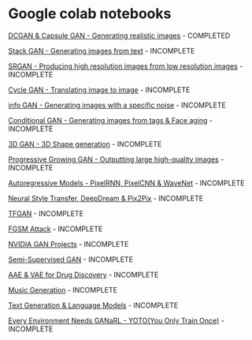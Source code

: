 
# Google colab notebooks

[DCGAN & Capsule GAN - Generating realistic images](https://colab.research.google.com/drive/1HQ9f0REbOdKA1DXLzA671hnBSLUj7xGQ) - COMPLETED

[Stack GAN - Generating images from text](https://colab.research.google.com/drive/1vN89zBmv_Q3PaQwMNLVvNEYGHKvEk0RP) - INCOMPLETE

[SRGAN - Producing high resolution images from low resolution images](https://colab.research.google.com/drive/1Kus8TesjD8X3lAB-2HxtViZU_kidcgSR) - INCOMPLETE

[Cycle GAN - Translating image to image](https://colab.research.google.com/drive/1vvSdzYoLVVA49m9hC-ilQNn0ie2gWvp8) - INCOMPLETE

[info GAN - Generating images with a specific noise](https://colab.research.google.com/drive/1kHswPw1pnuawxfpF5c0MbetELcLUMNVy) - INCOMPLETE

[Conditional GAN - Generating images from tags & Face aging](https://colab.research.google.com/drive/1DfFKHL2mMlkV9-okhF83yL9I8GmHZ4xD) - INCOMPLETE

[3D GAN - 3D Shape generation](https://colab.research.google.com/drive/1MD-Oji7mBzFx4FqfO6di23CXRhYWvKFv) - INCOMPLETE

[Progressive Growing GAN - Outputting large high-quality images](https://colab.research.google.com/drive/1ab2qU_UuwyErxkkBD63_aMm6CjAW9Rl3) - INCOMPLETE

[Autoregressive Models - PixelRNN, PixelCNN & WaveNet](https://colab.research.google.com/drive/1zRPyNPE8odlg6OYzUa0K-SBPyb_-mxx3) - INCOMPLETE

[Neural Style Transfer, DeepDream & Pix2Pix](https://colab.research.google.com/drive/1yoIgGFmZG6T6wjmjNt3jYDoh-P6L-wOK) - INCOMPLETE

[TFGAN](https://colab.research.google.com/drive/1AVSNeBotwiqfS6_XbJi4viFzbMH5G4lF) - INCOMPLETE

[FGSM Attack](https://colab.research.google.com/drive/1znS-Da11ZekzxiQ5LpBRwI4Km6Zzf1SG) - INCOMPLETE

[NVIDIA GAN Projects](https://colab.research.google.com/drive/1dOtWhLo1Jqb05aG2BjPk5kQOxCGfI5Pi) - INCOMPLETE

[Semi-Supervised GAN](https://colab.research.google.com/drive/1ixlMO49sX72JmnVjnJ-yG7fIXVvLZKoh) - INCOMPLETE

[AAE & VAE for Drug Discovery](https://colab.research.google.com/drive/1vHJsh08o7I_IiU8vwobNvi-JUFfVPGWw) - INCOMPLETE

[Music Generation](https://colab.research.google.com/drive/1sZ3TvwEuf0utYVOmxpybYFhkMOln92Ia) - INCOMPLETE

[Text Generation & Language Models](https://colab.research.google.com/drive/1YEv_jKfJK_vkEanBdlrkaFWmZjKeSVkz) - INCOMPLETE

[Every Environment Needs GANaRL - YOTO(You Only Train Once)](https://colab.research.google.com/drive/1OOttboitAThA2FKAsUKwJQlMfrdRxVlH) - INCOMPLETE






